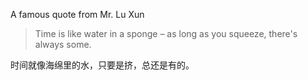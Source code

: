 A famous quote from Mr. Lu Xun

> Time is like water in a sponge – as long as you squeeze, there's always some.

时间就像海绵里的水，只要是挤，总还是有的。
